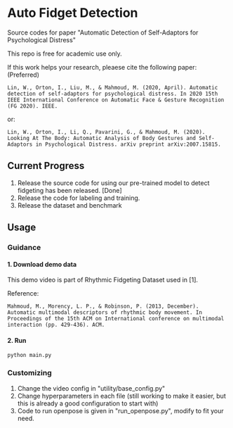 # Auto Fidget Detection
Source codes for paper "Automatic Detection of Self-Adaptors for Psychological Distress"

This repo is free for academic use only.

If this work helps your research, pleaese cite the following paper:
(Preferred)
```
Lin, W., Orton, I., Liu, M., & Mahmoud, M. (2020, April). Automatic detection of self-adaptors for psychological distress. In 2020 15th IEEE International Conference on Automatic Face & Gesture Recognition (FG 2020). IEEE.
```
or:
```
Lin, W., Orton, I., Li, Q., Pavarini, G., & Mahmoud, M. (2020). Looking At The Body: Automatic Analysis of Body Gestures and Self-Adaptors in Psychological Distress. arXiv preprint arXiv:2007.15815.
```
## Current Progress
1. Release the source code for using our pre-trained model to detect fidgeting has been released. [Done]
2. Release the code for labeling and training.
3. Release the dataset and benchmark

## Usage
### Guidance
#### 1. Download demo data
This demo video is part of Rhythmic Fidgeting Dataset used in [1].

Reference:
```
Mahmoud, M., Morency, L. P., & Robinson, P. (2013, December). Automatic multimodal descriptors of rhythmic body movement. In Proceedings of the 15th ACM on International conference on multimodal interaction (pp. 429-436). ACM.
```

#### 2. Run
```
python main.py
```

### Customizing
1. Change the video config in "utility/base_config.py"
2. Change hyperparameters in each file (still working to make it easier, but this is already a good configuration to start with)
3. Code to run openpose is given in "run_openpose.py", modify to fit your need.
